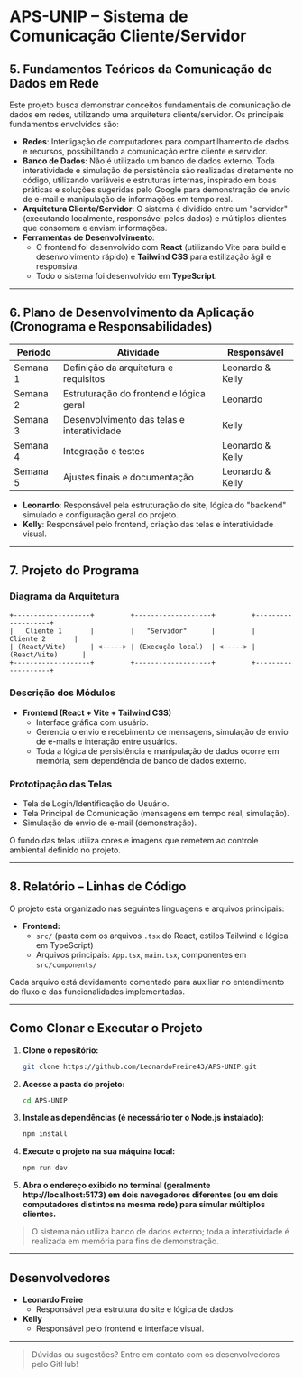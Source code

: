 # APS-UNIP – Sistema de Comunicação Cliente/Servidor

## 5. Fundamentos Teóricos da Comunicação de Dados em Rede

Este projeto busca demonstrar conceitos fundamentais de comunicação de dados em redes, utilizando uma arquitetura cliente/servidor. Os principais fundamentos envolvidos são:

- **Redes**: Interligação de computadores para compartilhamento de dados e recursos, possibilitando a comunicação entre cliente e servidor.
- **Banco de Dados**: Não é utilizado um banco de dados externo. Toda interatividade e simulação de persistência são realizadas diretamente no código, utilizando variáveis e estruturas internas, inspirado em boas práticas e soluções sugeridas pelo Google para demonstração de envio de e-mail e manipulação de informações em tempo real.
- **Arquitetura Cliente/Servidor**: O sistema é dividido entre um "servidor" (executando localmente, responsável pelos dados) e múltiplos clientes que consomem e enviam informações.
- **Ferramentas de Desenvolvimento**: 
  - O frontend foi desenvolvido com **React** (utilizando Vite para build e desenvolvimento rápido) e **Tailwind CSS** para estilização ágil e responsiva.
  - Todo o sistema foi desenvolvido em **TypeScript**.

---

## 6. Plano de Desenvolvimento da Aplicação (Cronograma e Responsabilidades)

| Período              | Atividade                                 | Responsável     |
|----------------------|-------------------------------------------|-----------------|
| Semana 1             | Definição da arquitetura e requisitos     | Leonardo & Kelly|
| Semana 2             | Estruturação do frontend e lógica geral   | Leonardo        |
| Semana 3             | Desenvolvimento das telas e interatividade| Kelly           |
| Semana 4             | Integração e testes                       | Leonardo & Kelly|
| Semana 5             | Ajustes finais e documentação             | Leonardo & Kelly|

- **Leonardo**: Responsável pela estruturação do site, lógica do "backend" simulado e configuração geral do projeto.
- **Kelly**: Responsável pelo frontend, criação das telas e interatividade visual.

---

## 7. Projeto do Programa

### Diagrama da Arquitetura

```
+-------------------+         +-------------------+         +-------------------+
|   Cliente 1       |         |   "Servidor"      |         |   Cliente 2       |
| (React/Vite)      | <-----> | (Execução local)  | <-----> | (React/Vite)      |
+-------------------+         +-------------------+         +-------------------+
```

### Descrição dos Módulos

- **Frontend (React + Vite + Tailwind CSS)**
  - Interface gráfica com usuário.
  - Gerencia o envio e recebimento de mensagens, simulação de envio de e-mails e interação entre usuários.
  - Toda a lógica de persistência e manipulação de dados ocorre em memória, sem dependência de banco de dados externo.

### Prototipação das Telas

- Tela de Login/Identificação do Usuário.
- Tela Principal de Comunicação (mensagens em tempo real, simulação).
- Simulação de envio de e-mail (demonstração).

O fundo das telas utiliza cores e imagens que remetem ao controle ambiental definido no projeto.

---

## 8. Relatório – Linhas de Código

O projeto está organizado nas seguintes linguagens e arquivos principais:

- **Frontend:** 
  - `src/` (pasta com os arquivos `.tsx` do React, estilos Tailwind e lógica em TypeScript)
  - Arquivos principais: `App.tsx`, `main.tsx`, componentes em `src/components/`

Cada arquivo está devidamente comentado para auxiliar no entendimento do fluxo e das funcionalidades implementadas.

---

## Como Clonar e Executar o Projeto

1. **Clone o repositório:**
   ```sh
   git clone https://github.com/LeonardoFreire43/APS-UNIP.git
   ```

2. **Acesse a pasta do projeto:**
   ```sh
   cd APS-UNIP
   ```

3. **Instale as dependências (é necessário ter o Node.js instalado):**
   ```sh
   npm install
   ```

4. **Execute o projeto na sua máquina local:**
   ```sh
   npm run dev
   ```

5. **Abra o endereço exibido no terminal (geralmente http://localhost:5173) em dois navegadores diferentes (ou em dois computadores distintos na mesma rede) para simular múltiplos clientes.**

> O sistema não utiliza banco de dados externo; toda a interatividade é realizada em memória para fins de demonstração.

---

## Desenvolvedores

- **Leonardo Freire**
  - Responsável pela estrutura do site e lógica de dados.
- **Kelly**
  - Responsável pelo frontend e interface visual.

---

> Dúvidas ou sugestões? Entre em contato com os desenvolvedores pelo GitHub!
